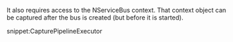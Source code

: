 It also requires access to the NServiceBus context. That context object can be captured after the bus is created (but before it is started).

snippet:CapturePipelineExecutor